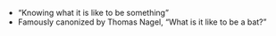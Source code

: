 - “Knowing what it is like to be something”
- Famously canonized by Thomas Nagel, “What is it like to be a bat?”